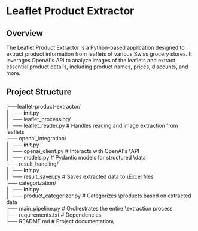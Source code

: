 # Leaflet Product Extractor

## Overview

The Leaflet Product Extractor is a Python-based application designed to extract product information from leaflets of various Swiss grocery stores. It leverages OpenAI's API to analyze images of the leaflets and extract essential product details, including product names, prices, discounts, and more.


## Project Structure

├──leaflet-product-extractor/\
│   ├── __init__.py \
│   ├── leaflet_processing/ \
│   ├── leaflet_reader.py # Handles reading and image extraction from leaflets \
├──  openai_integration/ \
│   ├── __init__.py \
│   ├── openai_client.py # Interacts with OpenAI's \API \
│   ├── models.py # Pydantic models for structured \data \
├──  result_handling/ \
│   ├── __init__.py \
│   ├── result_saver.py # Saves extracted data to \Excel files \
├──  categorization/ \
│   ├── __init__.py \
│   ├── product_categorizer.py # Categorizes \products based on extracted data \
├──  main_pipeline.py # Orchestrates the entire \extraction process \
├── requirements.txt # Dependencies \
├── README.md # Project documentation\
